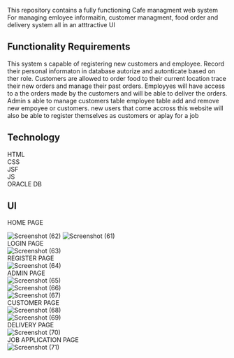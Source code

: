 This repository contains a fully functioning Cafe managment web system For managing emloyee informaitin, customer managment, food order and delivery system all in an atttractive UI<br />
<h2>Functionality Requirements</h2>
This system s capable of registering new customers and employee. Record their personal informaton in database autorize and autonticate based on ther role. Customers are allowed to order food to their current location trace their new orders and manage their past orders. Employyes will have access to a the orders made by the customers and will be able to deliver the orders. Admin s able to manage customers table employee table add and remove new empoyee or customers. new users that come accross this website will also be able to register themselves as customers or aplay for a job<br/>
<h2>Technology</h2>
HTML<br/>
CSS<br/>
JSF<br/>
JS<br/>
ORACLE DB<br/>
<h2>UI</h2>
HOME PAGE<br/>


![Screenshot (62)](https://user-images.githubusercontent.com/101497477/215898676-4d4438f5-5895-45da-8e0b-6d05fa1d81eb.png)
![Screenshot (61)](https://user-images.githubusercontent.com/101497477/215898901-c332ec05-08c2-47e4-a97c-fe4761a26935.png)
<br/>
LOGIN PAGE<br/>
![Screenshot (63)](https://user-images.githubusercontent.com/101497477/215899036-4cacc383-db61-4030-8801-3ec187d760fa.png)
<br/>
REGISTER PAGE<br/>![Screenshot (64)](https://user-images.githubusercontent.com/101497477/215899120-49c73123-9f64-421b-a0a4-5016bc2f2042.png)
<br/>
ADMIN PAGE<br/>
![Screenshot (65)](https://user-images.githubusercontent.com/101497477/215899215-2a7202a0-93ed-4ae0-83da-c5236a173adb.png)
<br/>
![Screenshot (66)](https://user-images.githubusercontent.com/101497477/215899236-c424b4a1-f12f-4c32-ab43-7562d10970e2.png)
<br/>
![Screenshot (67)](https://user-images.githubusercontent.com/101497477/215899265-f00b1bb1-d7b8-4e33-80d0-3e7563b5fbb6.png)
<br/>
CUSTOMER PAGE<br/>
![Screenshot (68)](https://user-images.githubusercontent.com/101497477/215899336-a918b1f0-5815-480c-8ed2-4f76c967f65c.png)
<br/>
![Screenshot (69)](https://user-images.githubusercontent.com/101497477/215899362-b2a7f861-8242-49ed-af47-fc5708fe4e63.png)
<br/>
DELIVERY PAGE<br/>
![Screenshot (70)](https://user-images.githubusercontent.com/101497477/215899418-c9d713c1-9dbb-4afc-8c7f-be66547bc5ae.png)
<br/>
JOB APPLICATION PAGE<br/>
![Screenshot (71)](https://user-images.githubusercontent.com/101497477/215901820-1e36193b-f8cf-429c-9852-14fbb8d866af.png)
